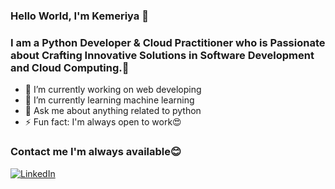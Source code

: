 ### Hello World, I'm Kemeriya 👋

### I am a Python Developer & Cloud Practitioner who is Passionate about  Crafting Innovative Solutions in Software Development and Cloud Computing.🌠

- 🔭 I’m currently working on web developing
- 🌱 I’m currently learning machine learning
- 💬 Ask me about anything related to python
- ⚡ Fun fact: I'm always open to work😍
  
### Contact me I'm always available😊
[![LinkedIn](https://img.shields.io/badge/LinkedIn-Profile-blue?style=flat-square&logo=linkedin)](https://www.linkedin.com/in/kemeriya-major)


